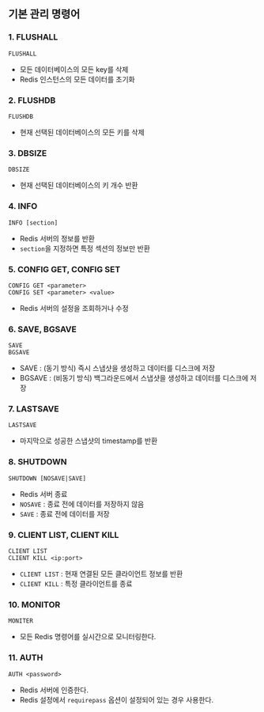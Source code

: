 ## 기본 관리 명령어

### 1. FLUSHALL

```
FLUSHALL
```

- 모든 데이터베이스의 모든 key를 삭제
- Redis 인스턴스의 모든 데이터를 초기화

### 2. FLUSHDB

```
FLUSHDB
```

- 현재 선택된 데이터베이스의 모든 키를 삭제

### 3. DBSIZE

```
DBSIZE
```

- 현재 선택된 데이터베이스의 키 개수 반환

### 4. INFO

```
INFO [section]
```

- Redis 서버의 정보를 반환
- `section`을 지정하면 특정 섹션의 정보만 반환

### 5. CONFIG GET, CONFIG SET

```
CONFIG GET <parameter>
CONFIG SET <parameter> <value>
```

- Redis 서버의 설정을 조회하거나 수정

### 6. SAVE, BGSAVE

```
SAVE
BGSAVE
```

- SAVE : (동기 방식) 즉시 스냅샷을 생성하고 데이터를 디스크에 저장
- BGSAVE : (비동기 방식) 백그라운드에서 스냅샷을 생성하고 데이터를 디스크에 저장

### 7. LASTSAVE

```
LASTSAVE
```

- 마지막으로 성공한 스냅샷의 timestamp를 반환

### 8. SHUTDOWN

```
SHUTDOWN [NOSAVE|SAVE]
```

- Redis 서버 종료
- `NOSAVE` : 종료 전에 데이터를 저장하지 않음
- `SAVE` : 종료 전에 데이터를 저장

### 9. CLIENT LIST, CLIENT KILL

```
CLIENT LIST
CLIENT KILL <ip:port>
```

- `CLIENT LIST` : 현재 연결된 모든 클라이언트 정보를 반환
- `CLIENT KILL` : 특정 클라이언트를 종료

### 10. MONITOR

```
MONITER
```

- 모든 Redis 명령어를 실시간으로 모니터링한다.

### 11. AUTH

```
AUTH <password>
```

- Redis 서버에 인증한다.
- Redis 설정에서 `requirepass` 옵션이 설정되어 있는 경우 사용한다.
